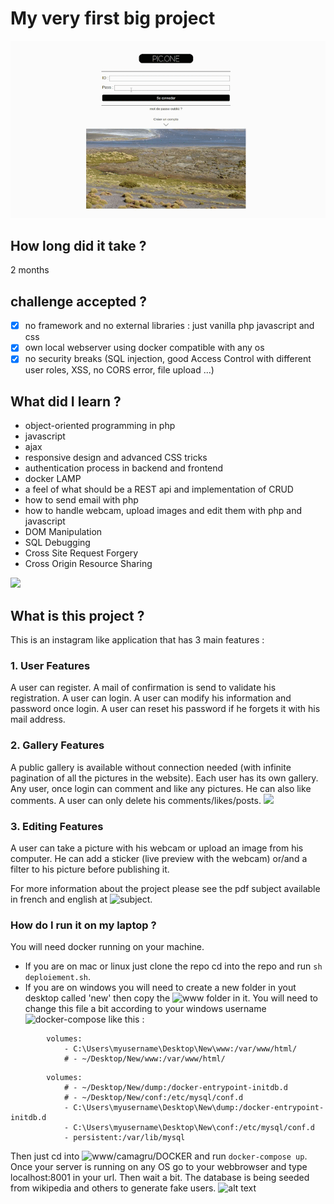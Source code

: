 # My very first big project
![](insta1.gif)
## How long did it take ?
2 months

## challenge accepted ?
- [x] no framework and no external libraries : just vanilla php javascript and css
- [x] own local webserver using docker compatible with any os
- [x] no security breaks (SQL injection,  good Access Control with different user roles, XSS, no CORS error, file upload ...)

## What did I learn ?
  * object-oriented programming in php
  * javascript
  * ajax
  * responsive design and advanced CSS tricks
  * authentication process in backend and frontend
  * docker LAMP
  * a feel of what should be a REST api and implementation of CRUD
  * how to send email with php
  * how to handle webcam, upload images and edit them with php and javascript
  * DOM Manipulation
  * SQL Debugging
  * Cross Site Request Forgery
  * Cross Origin Resource Sharing


![](insta2.gif)

## What is this project ?
This is an instagram like application that has 3 main features :
### 1. User Features
A user can register. A mail of confirmation is send to validate his registration. A user can login. A user can modify his information and password once login. A user can reset his password if he forgets it with his mail address.
### 2. Gallery Features
A public gallery is available without connection needed (with infinite pagination of all the pictures in the website). Each user has its own gallery. Any user, once login can comment and like any pictures. He can also like comments. A user can only delete his comments/likes/posts.
![](insta3.gif)
### 3. Editing Features
A user can take a picture with his webcam or upload an image from his computer. He can add a sticker (live preview with the webcam) or/and a filter to his picture before publishing it.

For more information about the project please see the pdf subject available in french and english at ![subject](https://github.com/nepriel/instagram-42/tree/master/subject "subject").

### How do I run it on my laptop ?
You will need docker running on your machine.
- If you are on mac or linux just clone the repo cd into the repo and run `sh deploiement.sh`.
- If you are on windows you will need to create a new folder in yout desktop called 'new' then copy the ![www](https://github.com/nepriel/instagram-42/tree/master/www) folder in it. You will need to change this file a bit according to your windows username ![docker-compose](https://github.com/nepriel/instagram-42/blob/master/www/camagru/DOCKER/docker-compose.yml) like this :
```
        volumes:
            - C:\Users\myusername\Desktop\New\www:/var/www/html/
            # - ~/Desktop/New/www:/var/www/html/
```
```
        volumes:
            # - ~/Desktop/New/dump:/docker-entrypoint-initdb.d
            # - ~/Desktop/New/conf:/etc/mysql/conf.d
            - C:\Users\myusername\Desktop\New\dump:/docker-entrypoint-initdb.d
            - C:\Users\myusername\Desktop\New\conf:/etc/mysql/conf.d
            - persistent:/var/lib/mysql
```
Then just cd into ![www/camagru/DOCKER](https://github.com/nepriel/instagram-42/tree/master/www/camagru/DOCKER) and run `docker-compose up`.
Once your server is running on any OS go to your webbrowser and type localhost:8001 in your url. Then wait a bit. The database is being seeded from wikipedia and others to generate fake users.
![alt text](https://github.com/nepriel/instagram-42/blob/master/hello.PNG "result of evaluation of project")
